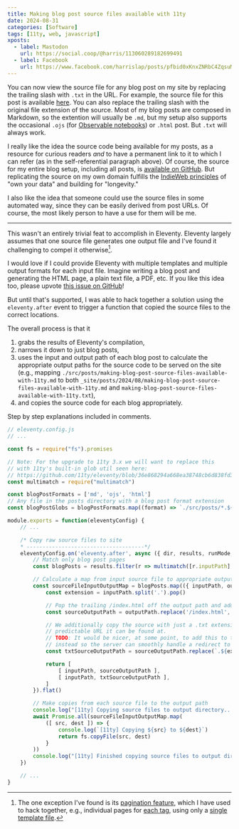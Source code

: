 ```yaml
---
title: Making blog post source files available with 11ty
date: 2024-08-31
categories: [Software]
tags: [11ty, web, javascript]
xposts:
  - label: Mastodon
    url: https://social.coop/@harris/113060289182699491
  - label: Facebook
    url: https://www.facebook.com/harrislap/posts/pfbid0xKnxZNRbC4ZqsuMVcc91h7NACG9erXT5FRb4zBEQ8qKN9kKBEnJSPRn2F5JBJfhQl
---
```


You can now view the source file for any blog post on my site by replacing the trailing slash with `.txt` in the URL. For example, the source file for this post is available [here](/2024/08/making-blog-post-source-files-available-with-11ty.txt). You can also replace the trailing slash with the original file extension of the source. Most of my blog posts are composed in Markdown, so the extention will usually be `.md`, but my setup also supports the occasional `.ojs` (for [Observable notebooks][ojs]) or `.html` post. But `.txt` will always work.

[ojs]: /2023/11/11ty-and-observable/

I really like the idea the source code being available for my posts, as a resource for curious readers _and_ to have a permanent link to it to which I can refer (as in the self-referential paragraph above). Of course, the source for my entire blog setup, including all posts, is [available on GitHub][gh-chromamine]. But replicating the source on my own domain fulfills the [IndieWeb principles][] of "own your data" and building for "longevity."

[gh-chromamine]: https://github.com/harrislapiroff/chromamine.com
[IndieWeb principles]: https://indieweb.org/principles

I also like the idea that someone could use the source files in some automated way, since they can be easily derived from post URLs. Of course, the most likely person to have a use for them will be me.

***

This wasn't an entirely trivial feat to accomplish in Eleventy. Eleventy largely assumes that one source file generates one output file and I've found it challenging to compel it otherwise[^1].

[^1]: The one exception I've found is its [pagination feature][], which I have used to hack together, e.g., individual pages for [each tag][], using only a [single template file][].

[pagination feature]: https://www.11ty.dev/docs/pagination/
[each tag]: /archive/
[single template file]: https://github.com/harrislapiroff/chromamine.com/blob/main/src/tags.pug

I would love if I could provide Eleventy with multiple templates and multiple output formats for each input file. Imagine writing a blog post and generating the HTML page, a plain text file, a PDF, etc. If you like this idea too, please upvote [this issue on GitHub][multiple-outputs-issue]!

[multiple-outputs-issue]: https://github.com/11ty/eleventy/issues/2205

But until that's supported, I was able to hack together a solution using the `eleventy.after` event to trigger a function that copied the source files to the correct locations.

The overall process is that it

1. grabs the results of Eleventy's compilation,
2. narrows it down to just blog posts,
3. uses the input and output path of each blog post to calculate the appropriate output paths for the source code to be served on the site (e.g., mapping `./src/posts/making-blog-post-source-files-available-with-11ty.md` to both `_site/posts/2024/08/making-blog-post-source-files-available-with-11ty.md` and `making-blog-post-source-files-available-with-11ty.txt`),
4. and copies the source code for each blog appropriately.

Step by step explanations included in comments.

```js
// eleventy.config.js
// ...

const fs = require("fs").promises

// Note: For the upgrade to 11ty 3.x we will want to replace this
// with 11ty's built-in glob util seen here:
// https://github.com/11ty/eleventy/blob/36e868294a668ea38748cb6d838fd371ae8ff09d/src/TemplateCollection.js#L5
const multimatch = require("multimatch")

const blogPostFormats = ['md', 'ojs', 'html']
// Any file in the posts directory with a blog post format extension
const blogPostGlobs = blogPostFormats.map((format) => `./src/posts/*.${format}`)

module.exports = function(eleventyConfig) {
    // ...

    /* Copy raw source files to site
    * -------------------------------------*/
    eleventyConfig.on('eleventy.after', async ({ dir, results, runMode, outputMode }) => {
        // Match only blog post pages
        const blogPosts = results.filter(r => multimatch([r.inputPath], blogPostGlobs).length > 0)

        // Calculate a map from input source file to appropriate output locations
        const sourceFileInputOutputMap = blogPosts.map(({ inputPath, outputPath }) => {
            const extension = inputPath.split('.').pop()

            // Pop the trailing /index.html off the output path and add the extension
            const sourceOutputPath = outputPath.replace('/index.html', `.${extension}`)

            // We additionally copy the source with just a .txt extension so there's a
            // predictable URL it can be found at.
            // TODO: It would be nicer, at some point, to add this to the _redirects file
            // instead so the server can smoothly handle a redirect to the correct extension
            const txtSourceOutputPath = sourceOutputPath.replace(`.${extension}`, '.txt')

            return [
                [ inputPath, sourceOutputPath ],
                [ inputPath, txtSourceOutputPath ],
            ]
        }).flat()

        // Make copies from each source file to the output path
        console.log("[11ty] Copying source files to output directory...")
        await Promise.all(sourceFileInputOutputMap.map(
            ([ src, dest ]) => {
                console.log(`[11ty] Copying ${src} to ${dest}`)
                return fs.copyFile(src, dest)
            }
        ))
        console.log("[11ty] Finished copying source files to output directory")
    })

    // ...
}
```
